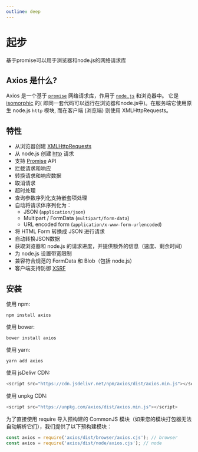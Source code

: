 ```yaml
---
outline: deep
---
```


# 起步

基于promise可以用于浏览器和node.js的网络请求库

## Axios 是什么?

Axios 是一个基于 [`promise`](https://zh.javascript.info/promise-basics) 网络请求库，作用于 [`node.js`](https://nodejs.org/en)
和浏览器中。 它是 [isomorphic](https://www.lullabot.com/articles/what-is-an-isomorphic-application) 的(
即同一套代码可以运行在浏览器和node.js中)。在服务端它使用原生 node.js `http` 模块, 而在客户端 (浏览端) 则使用
XMLHttpRequests。

## 特性

- 从浏览器创建 [XMLHttpRequests](https://developer.mozilla.org/en-US/docs/Web/API/XMLHttpRequest)
- 从 node.js 创建 [http](https://nodejs.org/api/http.html) 请求
- 支持 [Promise](https://developer.mozilla.org/zh-CN/docs/Web/JavaScript/Reference/Global_Objects/Promise) API
- 拦截请求和响应
- 转换请求和响应数据
- 取消请求
- 超时处理
- 查询参数序列化支持嵌套项处理
- 自动将请求体序列化为：
    - JSON (`application/json`)
    - Multipart / FormData (`multipart/form-data`)
    - URL encoded form (`application/x-www-form-urlencoded`)
- 将 HTML Form 转换成 JSON 进行请求
- 自动转换JSON数据
- 获取浏览器和 node.js 的请求进度，并提供额外的信息（速度、剩余时间）
- 为 node.js 设置带宽限制
- 兼容符合规范的 FormData 和 Blob（包括 node.js）
- 客户端支持防御 [XSRF](https://zh.wikipedia.org/wiki/%E8%B7%A8%E7%AB%99%E8%AF%B7%E6%B1%82%E4%BC%AA%E9%80%A0)

## 安装

使用 npm:

```shell
npm install axios
```

使用 bower:

```shell
bower install axios
```

使用 yarn:

```shell
yarn add axios
```

使用 jsDelivr CDN:

```javascript
<script src="https://cdn.jsdelivr.net/npm/axios/dist/axios.min.js"></script>
```

使用 unpkg CDN:

```javascript
<script src="https://unpkg.com/axios/dist/axios.min.js"></script>
```

为了直接使用 require 导入预构建的 CommonJS 模块（如果您的模块打包器无法自动解析它们），我们提供了以下预构建模块：

```javascript
const axios = require('axios/dist/browser/axios.cjs'); // browser
const axios = require('axios/dist/node/axios.cjs'); // node
```
